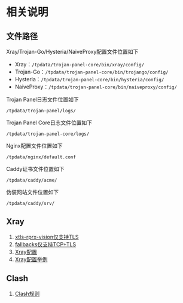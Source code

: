 # 相关说明

## 文件路径

Xray/Trojan-Go/Hysteria/NaiveProxy配置文件位置如下

- Xray：`/tpdata/trojan-panel-core/bin/xray/config/`
- Trojan-Go：`/tpdata/trojan-panel-core/bin/trojango/config/`
- Hysteria：`/tpdata/trojan-panel-core/bin/hysteria/config/`
- NaiveProxy：`/tpdata/trojan-panel-core/bin/naiveproxy/config/`

Trojan Panel日志文件位置如下

`/tpdata/trojan-panel/logs/`

Trojan Panel Core日志文件位置如下

`/tpdata/trojan-panel-core/logs/`

Nginx配置文件位置如下

`/tpdata/nginx/default.conf`

Caddy证书文件位置如下

`/tpdata/caddy/acme/`

伪装网站文件位置如下

`/tpdata/caddy/srv/`

## Xray

1. [xtls-rprx-vision仅支持TLS](vhttps://github.com/XTLS/Xray-core/issues/1562)
2. [fallbacks仅支持TCP+TLS](https://xtls.github.io/config/features/fallback.html#fallbacks-%E9%85%8D%E7%BD%AE)
3. [Xray配置](https://xtls.github.io/config/#%E6%A6%82%E8%BF%B0)
4. [Xray配置举例](https://github.com/XTLS/Xray-examples)

## Clash

1. [Clash规则](https://github.com/Loyalsoldier/clash-rules)